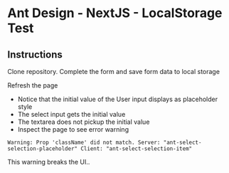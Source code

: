# Ant Design - NextJS - LocalStorage Test

## Instructions

Clone repository. Complete the form and save form data to local storage

Refresh the page

- Notice that the initial value of the User input displays as placeholder style
- The select input gets the initial value
- The textarea does not pickup the initial value
- Inspect the page to see error warning

`Warning: Prop 'className' did not match. Server: "ant-select-selection-placeholder" Client: "ant-select-selection-item"`

This warning breaks the UI..
